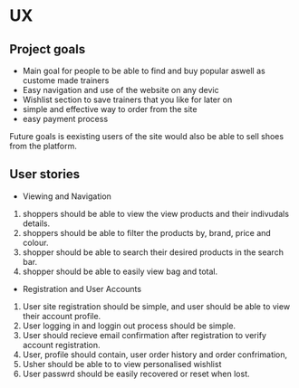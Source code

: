 # UX

## Project goals

+ Main goal for people to be able to find and buy popular aswell as custome made trainers
+ Easy navigation and use of the website on any devic 
+ Wishlist section to save trainers that you like for later on 
+ simple and effective way to order from the site
+ easy payment process 


Future goals is eexisting users of the site would also be able to sell shoes from the platform.

## User stories 

+ Viewing and Navigation

1. shoppers should be able to view the view products and their indivudals details.
2. shoppers  should be able to filter the products by, brand, price and colour.
3. shopper should be able to search their desired products in the search bar. 
4. shopper should be able to easily view bag and total.

+ Registration and User Accounts

1. User site registration should be simple, and user should be able to view their account profile.
2. User logging in and loggin out process should be simple.
3. User should recieve email confirmation after registration to verify account registration.
4. User, profile should contain, user order history and order confrimation,
5. Usher should be able to to view personalised wishlist
6. User passwrd should be easily recovered or reset when lost.